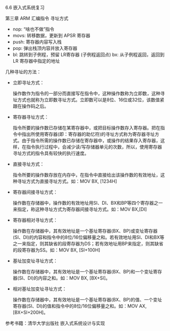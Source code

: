 6.6 嵌入式系统复习

第三章 ARM 汇编指令 寻址方式

+ nop: “啥也不做”指令
+ movs: 转移数据，更新到 APSR 寄存器
+ push: 寄存器内容写入栈
+ pop: 弹出栈顶内容并放入寄存器
+ bl: 跳转到子例程，预留 LR寄存器 (子例程返回点) bx: 从子例程返回，返回到 LR 寄存器中指定的地址

几种寻址的方法：

+ 立即寻址方式：

  操作数作为指令的一部分而直接写在指令中，这种操作数称为立即数，这种寻址方式也就称为立即数寻址方式。立即数可以是8位、16位或32位，该数值紧跟在操作码之后。

+ 寄存器寻址方式：

  指令所要的操作数已存储在某寄存器中，或把目标操作数存入寄存器。把在指令中指出所使用寄存器(即：寄存器的助忆符)的寻址方式称为寄存器寻址方式。由于指令所需的操作数已存储在寄存器中，或操作的结果存入寄存器，这样，在指令执行过程中，会减少读/写存储器单元的次数，所以，使用寄存器寻址方式的指令具有较快的执行速度。

+ 直接寻址方式：

  指令所要的操作数存放在内存中，在指令中直接给出该操作数的有效地址，这种寻址方式为直接寻址方式。如：MOV BX, [1234H]

+ 寄存器间接寻址方式：

  操作数在存储器中，操作数的有效地址用SI、DI、BX和BP等四个寄存器之一来指定，称这种寻址方式为寄存器间接寻址方式。如：MOV BX,[DI]

+ 寄存器相对寻址方式：

  操作数在存储器中，其有效地址是一个基址寄存器(BX、BP)或变址寄存器(SI、DI)的内容和指令中的8位/16位偏移量之和。若有效地址用SI、DI和BX等之一来指定，则其缺省的段寄存器为DS；若有效地址用BP来指定，则其缺省的段寄存器为SS。如：MOV BX, [SI+100H]

+ 基址加变址寻址方式：

  操作数在存储器中，其有效地址是一个基址寄存器(BX、BP)和一个变址寄存器(SI、DI)的内容之和。如：MOV BX, [BX+SI]。

+ 相对基址加变址寻址方式：

  操作数在存储器中，其有效地址是一个基址寄存器(BX、BP)的值、一个变址寄存器(SI、DI)的值和指令中的8位/16位偏移量之和。如：MOV AX, [BX+SI+200H]。

参考书籍：清华大学出版社 嵌入式系统设计与实现
